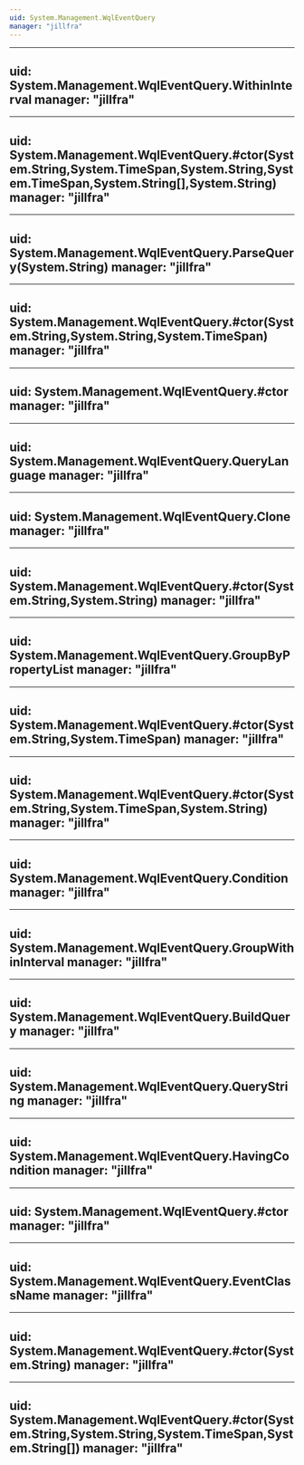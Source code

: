 ```yaml
---
uid: System.Management.WqlEventQuery
manager: "jillfra"
---
```


---
uid: System.Management.WqlEventQuery.WithinInterval
manager: "jillfra"
---

---
uid: System.Management.WqlEventQuery.#ctor(System.String,System.TimeSpan,System.String,System.TimeSpan,System.String[],System.String)
manager: "jillfra"
---

---
uid: System.Management.WqlEventQuery.ParseQuery(System.String)
manager: "jillfra"
---

---
uid: System.Management.WqlEventQuery.#ctor(System.String,System.String,System.TimeSpan)
manager: "jillfra"
---

---
uid: System.Management.WqlEventQuery.#ctor
manager: "jillfra"
---

---
uid: System.Management.WqlEventQuery.QueryLanguage
manager: "jillfra"
---

---
uid: System.Management.WqlEventQuery.Clone
manager: "jillfra"
---

---
uid: System.Management.WqlEventQuery.#ctor(System.String,System.String)
manager: "jillfra"
---

---
uid: System.Management.WqlEventQuery.GroupByPropertyList
manager: "jillfra"
---

---
uid: System.Management.WqlEventQuery.#ctor(System.String,System.TimeSpan)
manager: "jillfra"
---

---
uid: System.Management.WqlEventQuery.#ctor(System.String,System.TimeSpan,System.String)
manager: "jillfra"
---

---
uid: System.Management.WqlEventQuery.Condition
manager: "jillfra"
---

---
uid: System.Management.WqlEventQuery.GroupWithinInterval
manager: "jillfra"
---

---
uid: System.Management.WqlEventQuery.BuildQuery
manager: "jillfra"
---

---
uid: System.Management.WqlEventQuery.QueryString
manager: "jillfra"
---

---
uid: System.Management.WqlEventQuery.HavingCondition
manager: "jillfra"
---

---
uid: System.Management.WqlEventQuery.#ctor
manager: "jillfra"
---

---
uid: System.Management.WqlEventQuery.EventClassName
manager: "jillfra"
---

---
uid: System.Management.WqlEventQuery.#ctor(System.String)
manager: "jillfra"
---

---
uid: System.Management.WqlEventQuery.#ctor(System.String,System.String,System.TimeSpan,System.String[])
manager: "jillfra"
---
